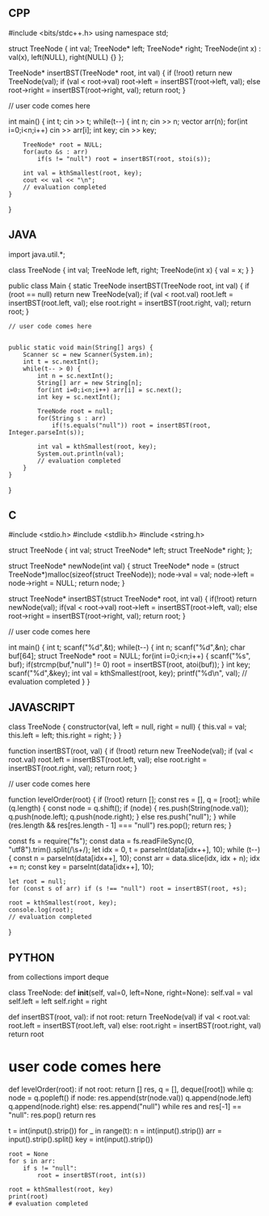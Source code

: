 ## CPP

#include <bits/stdc++.h>
using namespace std;

struct TreeNode {
    int val;
    TreeNode* left;
    TreeNode* right;
    TreeNode(int x) : val(x), left(NULL), right(NULL) {}
};

TreeNode* insertBST(TreeNode* root, int val) {
    if (!root) return new TreeNode(val);
    if (val < root->val) root->left = insertBST(root->left, val);
    else root->right = insertBST(root->right, val);
    return root;
}

// user code comes here


int main() {
    int t; cin >> t;
    while(t--) {
        int n; cin >> n;
        vector<string> arr(n);
        for(int i=0;i<n;i++) cin >> arr[i];
        int key; cin >> key;

        TreeNode* root = NULL;
        for(auto &s : arr)
            if(s != "null") root = insertBST(root, stoi(s));

        int val = kthSmallest(root, key);
        cout << val << "\n";
        // evaluation completed
    }
}



## JAVA

import java.util.*;

class TreeNode {
    int val;
    TreeNode left, right;
    TreeNode(int x) { val = x; }
}

public class Main {
    static TreeNode insertBST(TreeNode root, int val) {
        if (root == null) return new TreeNode(val);
        if (val < root.val) root.left = insertBST(root.left, val);
        else root.right = insertBST(root.right, val);
        return root;
    }

    // user code comes here


    public static void main(String[] args) {
        Scanner sc = new Scanner(System.in);
        int t = sc.nextInt();
        while(t-- > 0) {
            int n = sc.nextInt();
            String[] arr = new String[n];
            for(int i=0;i<n;i++) arr[i] = sc.next();
            int key = sc.nextInt();

            TreeNode root = null;
            for(String s : arr)
                if(!s.equals("null")) root = insertBST(root, Integer.parseInt(s));

            int val = kthSmallest(root, key);
            System.out.println(val);
            // evaluation completed
        }
    }
}




## C


#include <stdio.h>
#include <stdlib.h>
#include <string.h>

struct TreeNode {
    int val;
    struct TreeNode* left;
    struct TreeNode* right;
};

struct TreeNode* newNode(int val) {
    struct TreeNode* node = (struct TreeNode*)malloc(sizeof(struct TreeNode));
    node->val = val;
    node->left = node->right = NULL;
    return node;
}

struct TreeNode* insertBST(struct TreeNode* root, int val) {
    if(!root) return newNode(val);
    if(val < root->val) root->left = insertBST(root->left, val);
    else root->right = insertBST(root->right, val);
    return root;
}

// user code comes here


int main() {
    int t; scanf("%d",&t);
    while(t--) {
        int n; scanf("%d",&n);
        char buf[64];
        struct TreeNode* root = NULL;
        for(int i=0;i<n;i++) {
            scanf("%s", buf);
            if(strcmp(buf,"null") != 0) root = insertBST(root, atoi(buf));
        }
        int key; scanf("%d",&key);
        int val = kthSmallest(root, key);
        printf("%d\n", val);
        // evaluation completed
    }
}





## JAVASCRIPT


class TreeNode {
    constructor(val, left = null, right = null) {
        this.val = val;
        this.left = left;
        this.right = right;
    }
}

function insertBST(root, val) {
    if (!root) return new TreeNode(val);
    if (val < root.val) root.left = insertBST(root.left, val);
    else root.right = insertBST(root.right, val);
    return root;
}

// user code comes here

function levelOrder(root) {
    if (!root) return [];
    const res = [], q = [root];
    while (q.length) {
        const node = q.shift();
        if (node) {
            res.push(String(node.val));
            q.push(node.left);
            q.push(node.right);
        } else res.push("null");
    }
    while (res.length && res[res.length - 1] === "null") res.pop();
    return res;
}

const fs = require("fs");
const data = fs.readFileSync(0, "utf8").trim().split(/\s+/);
let idx = 0, t = parseInt(data[idx++], 10);
while (t--) {
    const n = parseInt(data[idx++], 10);
    const arr = data.slice(idx, idx + n); idx += n;
    const key = parseInt(data[idx++], 10);

    let root = null;
    for (const s of arr) if (s !== "null") root = insertBST(root, +s);

    root = kthSmallest(root, key);
    console.log(root);
    // evaluation completed
}



## PYTHON

from collections import deque

class TreeNode:
    def __init__(self, val=0, left=None, right=None):
        self.val = val
        self.left = left
        self.right = right

def insertBST(root, val):
    if not root:
        return TreeNode(val)
    if val < root.val:
        root.left = insertBST(root.left, val)
    else:
        root.right = insertBST(root.right, val)
    return root

# user code comes here

def levelOrder(root):
    if not root: return []
    res, q = [], deque([root])
    while q:
        node = q.popleft()
        if node:
            res.append(str(node.val))
            q.append(node.left)
            q.append(node.right)
        else:
            res.append("null")
    while res and res[-1] == "null":
        res.pop()
    return res

t = int(input().strip())
for _ in range(t):
    n = int(input().strip())
    arr = input().strip().split()
    key = int(input().strip())

    root = None
    for s in arr:
        if s != "null":
            root = insertBST(root, int(s))

    root = kthSmallest(root, key)
    print(root)
    # evaluation completed
